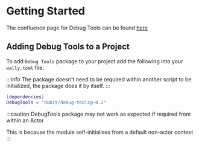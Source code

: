 # Getting Started

The confluence page for Debug Tools can be found [here](https://dubitlimited.atlassian.net/wiki/spaces/PROD/pages/4175331332/Debug+Tools)

## Adding Debug Tools to a Project

To add `Debug Tools` package to your project add the following into your `wally.toml` file.

:::info
The package doesn't need to be required within another script to be initialized, the package does it by itself.
:::

```lua
[dependencies]
DebugTools = "dubit/debug-tools@~0.2"
```

:::caution
DebugTools package may not work as expected if required from within an Actor

This is because the module self-initialises from a default non-actor context
:::